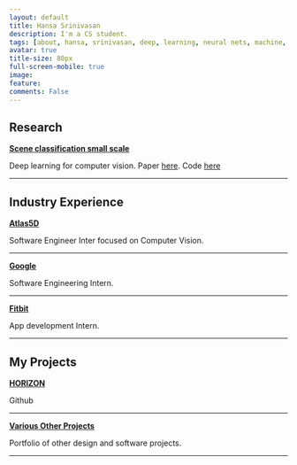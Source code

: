 ```yaml
---
layout: default
title: Hansa Srinivasan
description: I'm a CS student.
tags: [about, hansa, srinivasan, deep, learning, neural nets, machine, learning, ai, atlas5d, data]
avatar: true
title-size: 80px
full-screen-mobile: true
image: 
feature: 
comments: False
---
```


## Research
<b>[Scene classification small scale]()</b>

Deep learning for computer vision. Paper [here](http://arxiv.org/abs/1501.02527). Code [here](https://github.com/harinisuresh/yelp-district-clustering)

<hr class="thick">

## Industry Experience
<b>[Atlas5D](http://www.atlas5d.com/)</b>

Software Engineer Inter focused on Computer Vision.

<hr>

<b>[Google](https://google.com)</b>

Software Engineering Intern. 

<hr>

<b>[Fitbit](https://www.servicenow.com)</b>

App development Intern.

<hr class="thick">

## My Projects
<b>[HORIZON](https://github.com/hansa0)</b>

Github

<hr>

<b>[Various Other Projects](http://google.com)</b>

Portfolio of other design and software projects.

<hr class="thick">